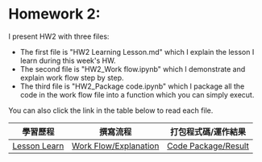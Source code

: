 # Homework 2:

I present HW2 with three files:
* The first file is "HW2 Learning Lesson.md" which I explain the lesson I learn during this week's HW.
* The second file is "HW2_Work flow.ipynb" which I demonstrate and explain work flow step by step.
* The third file is "HW2_Package code.ipynb" which I package all the code in the work flow file into a function which you can simply execut. <br />

You can also click the link in the table below to read each file.
<br />

|學習歷程|撰寫流程|打包程式碼/運作結果|
|-------|------|-------------|
|[Lesson Learn](https://github.com/EnChiSu/Financial-Engineering/blob/master/HW2/HW2%20Learning%20Lesson.md)|[Work Flow/Explanation](https://github.com/EnChiSu/Financial-Engineering/blob/master/HW2/HW2_Work%20flow.ipynb)|[Code Package/Result](https://github.com/EnChiSu/Financial-Engineering/blob/master/HW2/HW2_Package%20code.ipynb)|
